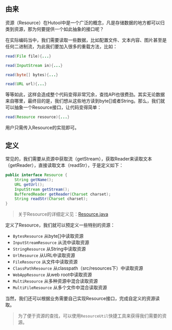 ## 由来

资源（Resource）在Hutool中是一个广泛的概念，凡是存储数据的地方都可以归类到资源，那为何要提供一个如此抽象的接口呢？

在实际编码当中，我们需要读取一些数据，比如配置文件、文本内容、图片甚至是任何二进制流，为此我们要加入很多的重载方法，比如：

```java
read(File file){...}

read(InputStream in){...}

read(byte[] bytes){...}

read(URL url){...}
```

等等如此，这样会造成整个代码变得非常冗余，查找API也很费劲。其实无论数据来自哪里，最终目的是，我们想从这些地方读到byte[]或者String。那么，我们就可以抽象一个Resource接口，让代码变得简单：

```java
read(Resource resource){...}
```

用户只需传入Resource的实现即可。

## 定义

常见的，我们需要从资源中获取流（getStream），获取Reader来读取文本（getReader），直接读取文本（readStr），于是定义如下：

```java
public interface Resource {
    String getName();
    URL getUrl();
    InputStream getStream();
    BufferedReader getReader(Charset charset);
    String readStr(Charset charset);
}
```

> 关于Resource的详细定义见：[Resource.java](https://gitee.com/loolly/hutool/blob/v5-master/hutool-core/src/main/java/cn/hutool/core/io/resource/Resource.java)

定义了Resource，我们就可以预定义一些特别的资源：

- `BytesResource`       从byte[]中读取资源
- `InputStreamResource` 从流中读取资源
- `StringResource`      从String中读取资源
- `UrlResource`         从URL中读取资源
- `FileResource`        从文件中读取资源
- `ClassPathResource`   从classpath（src/resources下）中读取资源
- `WebAppResource`      从web root中读取资源
- `MultiResource`       从多种资源中混合读取资源
- `MultiFileResource`   从多个文件中混合读取资源

当然，我们还可以根据业务需要自己实现Resource接口，完成自定义的资源读取。

> 为了便于资源的查找，可以使用`ResourceUtil`快捷工具来获得我们需要的资源。